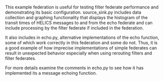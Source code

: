 This example federation is useful for testing filter federate performance and demonstrating its basic configuration. source_sink.py includes data collection and graphing functionality that displays the histogram of the transit times of HELICS messages to and from the echo federate and can include processing by the filter federate if included in the federation.

It also includes in echo.py, alternative implementations of the echo function, some of which work correctly in this federation and some do not. Thus, it is a good example of how imprecise implementations of simple federates can result in unexpected behavior especially when using rerouting filters and filter federates.

For more details examine the comments in echo.py to see how it has implemented its a message echoing function.

